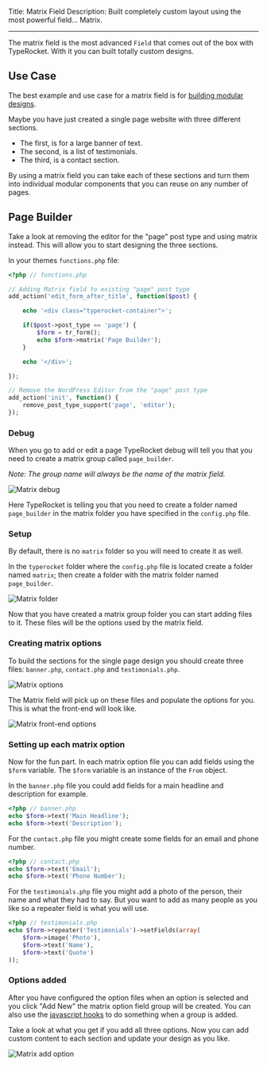 Title: Matrix Field
Description: Built completely custom layout using the most powerful field... Matrix.

---

The matrix field is the most advanced `Field` that comes out of the box with TypeRocket. With it you can built totally custom designs.

## Use Case

The best example and use case for a matrix field is for [building modular designs](http://alistapart.com/article/language-of-modular-design).

Maybe you have just created a single page website with three different sections.

- The first, is for a large banner of text.
- The second, is a list of testimonials.
- The third, is a contact section.

By using a matrix field you can take each of these sections and turn them into individual modular components that you can reuse on any number of pages.

## Page Builder

Take a look at removing the editor for the "page" post type and using matrix instead. This will allow you to start designing the three sections.

In your themes `functions.php` file:

```php
<?php // functions.php

// Adding Matrix field to existing "page" post type 
add_action('edit_form_after_title', function($post) {

    echo '<div class="typerocket-container">';

    if($post->post_type == 'page') {
        $form = tr_form();
        echo $form->matrix('Page Builder');
    }

    echo '</div>';

});

// Remove the WordPress Editor from the "page" post type
add_action('init', function() {
    remove_post_type_support('page', 'editor');
});
```

### Debug

When you go to add or edit a page TypeRocket debug will tell you that you need to create a matrix group called `page_builder`.

*Note: The group name will always be the name of the matrix field.*

![Matrix debug](https://l.rb.typerocket.test/wp-content/uploads/2015/08/docs-matrix-example-debug.png)

Here TypeRocket is telling you that you need to create a folder named `page_builder` in the matrix folder you have specified in the `config.php` file.

### Setup

By default, there is no `matrix` folder so you will need to create it as well.

In the `typerocket` folder where the `config.php` file is located create a folder named `matrix`; then create a folder with the matrix folder named `page_builder`.

![Matrix folder](https://l.rb.typerocket.test/wp-content/uploads/2015/08/docs-matrix-folder.png)

Now that you have created a matrix group folder you can start adding files to it. These files will be the options used by the matrix field.

### Creating matrix options

To build the sections for the single page design you should create three files: `banner.php`, `contact.php` and `testimonials.php`.

![Matrix options](https://l.rb.typerocket.test/wp-content/uploads/2015/08/docs-matrix-options.png)

The Matrix field will pick up on these files and populate the options for you. This is what the front-end will look like.

![Matrix front-end options](https://l.rb.typerocket.test/wp-content/uploads/2015/08/docs-matrix-options-front-end.png)

### Setting up each matrix option

Now for the fun part. In each matrix option file you can add fields using the `$form` variable. The `$form` variable is an instance of the `From` object.

In the `banner.php` file you could add fields for a main headline and description for example.

```php
<?php // banner.php
echo $form->text('Main Headline');
echo $form->text('Description');
```

For the `contact.php` file you might create some fields for an email and phone number.

```php
<?php // contact.php
echo $form->text('Email');
echo $form->text('Phone Number');
```

For the `testimonials.php` file you might add a photo of the person, their name and what they had to say. But you want to add as many people as you like so a repeater field is what you will use.

```php
<?php // testimonials.php
echo $form->repeater('Testimonials')->setFields(array(
    $form->image('Photo'),
    $form->text('Name'),
    $form->text('Quote')
));
```

### Options added

After you have configured the option files when an option is selected and you click "Add New" the matrix option field group will be created. You can also use the [javascript hooks](https://l.rb.typerocket.test/docs/javascript-hooks/) to do something when a group is added.

Take a look at what you get if you add all three options. Now you can add custom content to each section and update your design as you like.

![Matrix add option](https://l.rb.typerocket.test/wp-content/uploads/2015/08/docs-matrix-options-added.png)